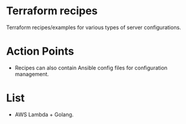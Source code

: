 # Terraform recipes

Terraform recipes/examples for various types of server configurations.

# Action Points
- Recipes can also contain Ansible config files for configuration management.

# List
- AWS Lambda + Golang.


